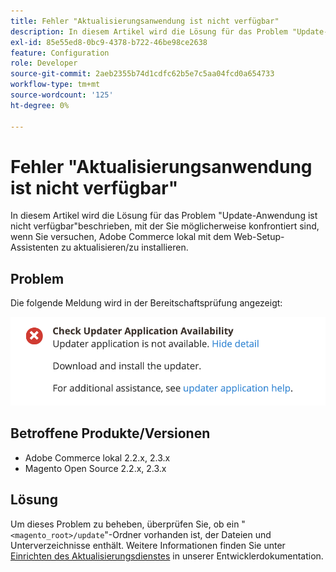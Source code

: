 ```yaml
---
title: Fehler "Aktualisierungsanwendung ist nicht verfügbar"
description: In diesem Artikel wird die Lösung für das Problem "Update-Anwendung ist nicht verfügbar"beschrieben, mit der Sie möglicherweise konfrontiert sind, wenn Sie versuchen, Adobe Commerce lokal mit dem Web-Setup-Assistenten zu aktualisieren/zu installieren.
exl-id: 85e55ed8-0bc9-4378-b722-46be98ce2638
feature: Configuration
role: Developer
source-git-commit: 2aeb2355b74d1cdfc62b5e7c5aa04fcd0a654733
workflow-type: tm+mt
source-wordcount: '125'
ht-degree: 0%

---
```


# Fehler &quot;Aktualisierungsanwendung ist nicht verfügbar&quot;

In diesem Artikel wird die Lösung für das Problem &quot;Update-Anwendung ist nicht verfügbar&quot;beschrieben, mit der Sie möglicherweise konfrontiert sind, wenn Sie versuchen, Adobe Commerce lokal mit dem Web-Setup-Assistenten zu aktualisieren/zu installieren.

## Problem

Die folgende Meldung wird in der Bereitschaftsprüfung angezeigt:

![screen_shot_2019-08-29_at_1.39.12_PM.png](assets/Screen_Shot_2019-08-29_at_1.39.12_PM.png)

## Betroffene Produkte/Versionen

* Adobe Commerce lokal 2.2.x, 2.3.x
* Magento Open Source 2.2.x, 2.3.x


## Lösung

Um dieses Problem zu beheben, überprüfen Sie, ob ein &quot;`<magento_root>/update`&quot;-Ordner vorhanden ist, der Dateien und Unterverzeichnisse enthält. Weitere Informationen finden Sie unter [Einrichten des Aktualisierungsdienstes](https://experienceleague.adobe.com/en/docs/commerce-knowledge-base/kb/troubleshooting/miscellaneous/updater-application-is-not-available-error) in unserer Entwicklerdokumentation.
